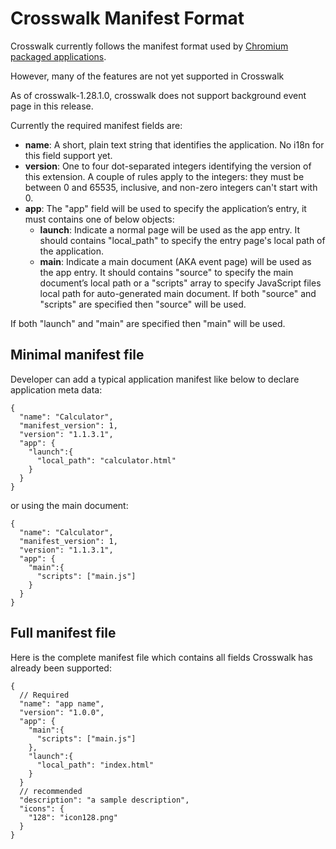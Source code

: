 # Crosswalk Manifest Format

Crosswalk currently follows the manifest format used by [Chromium packaged applications](http://developer.chrome.com/apps/manifest.html).

However, many of the features are not yet supported in Crosswalk

As of crosswalk-1.28.1.0, crosswalk does not support background event page in this release.

Currently the required manifest fields are:
* **name**: A short, plain text string that identifies the application. No i18n for this field support yet. 
* **version**: One to four dot-separated integers identifying the version of this extension. A couple of rules apply to the integers: they must be between 0 and 65535, inclusive, and non-zero integers can't start with 0. 
* **app**: The "app" field will be used to specify the application’s entry, it must contains one of below objects:
  * **launch**: Indicate a normal page will be used as the app entry. It should contains "local_path" to specify the entry page's local path of the application.
  * **main**:  Indicate a main document (AKA event page) will be used as the app entry. It should contains "source" to specify the main document’s local path or a "scripts" array to specify JavaScript files local path for auto-generated main document. If both "source" and "scripts" are specified then "source" will be used.

If both "launch" and "main" are specified then "main" will be used.

## Minimal manifest file
Developer can add a typical application manifest like below to declare application meta data:
```
{
  "name": "Calculator",
  "manifest_version": 1,
  "version": "1.1.3.1",
  "app": {
    "launch":{
      "local_path": "calculator.html"
    }
  }
}
```
or using the main document:
```
{
  "name": "Calculator",
  "manifest_version": 1,
  "version": "1.1.3.1",
  "app": {
    "main":{
      "scripts": ["main.js"]
    }
  }
}
```
## Full manifest file
Here is the complete manifest file which contains all fields Crosswalk has already been supported:
```
{
  // Required
  "name": "app name",
  "version": "1.0.0",
  "app": {
    "main":{
      "scripts": ["main.js"]
    },
    "launch":{
      "local_path": "index.html"
    }
  }
  // recommended
  "description": "a sample description",
  "icons": {
    "128": "icon128.png"
  }
}
```